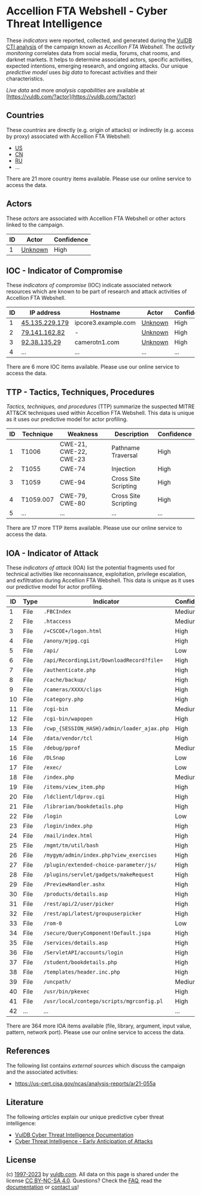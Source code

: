 # Accellion FTA Webshell - Cyber Threat Intelligence

These _indicators_ were reported, collected, and generated during the [VulDB CTI analysis](https://vuldb.com/?kb.cti) of the campaign known as _Accellion FTA Webshell_. The _activity monitoring_ correlates data from social media, forums, chat rooms, and darknet markets. It helps to determine associated actors, specific activities, expected intentions, emerging research, and ongoing attacks. Our unique _predictive model_ uses _big data_ to forecast activities and their characteristics.

_Live data_ and more _analysis capabilities_ are available at [https://vuldb.com/?actor](https://vuldb.com/?actor)

## Countries

These _countries_ are directly (e.g. origin of attacks) or indirectly (e.g. access by proxy) associated with Accellion FTA Webshell:

* [US](https://vuldb.com/?country.us)
* [CN](https://vuldb.com/?country.cn)
* [RU](https://vuldb.com/?country.ru)
* ...

There are 21 more country items available. Please use our online service to access the data.

## Actors

These _actors_ are associated with Accellion FTA Webshell or other actors linked to the campaign.

ID | Actor | Confidence
-- | ----- | ----------
1 | [Unknown](https://vuldb.com/?actor.unknown) | High

## IOC - Indicator of Compromise

These _indicators of compromise_ (IOC) indicate associated network resources which are known to be part of research and attack activities of Accellion FTA Webshell.

ID | IP address | Hostname | Actor | Confidence
-- | ---------- | -------- | ----- | ----------
1 | [45.135.229.179](https://vuldb.com/?ip.45.135.229.179) | ipcore3.example.com | [Unknown](https://vuldb.com/?actor.unknown) | High
2 | [79.141.162.82](https://vuldb.com/?ip.79.141.162.82) | - | [Unknown](https://vuldb.com/?actor.unknown) | High
3 | [92.38.135.29](https://vuldb.com/?ip.92.38.135.29) | camerotn1.com | [Unknown](https://vuldb.com/?actor.unknown) | High
4 | ... | ... | ... | ...

There are 6 more IOC items available. Please use our online service to access the data.

## TTP - Tactics, Techniques, Procedures

_Tactics, techniques, and procedures_ (TTP) summarize the suspected MITRE ATT&CK techniques used within Accellion FTA Webshell. This data is unique as it uses our predictive model for actor profiling.

ID | Technique | Weakness | Description | Confidence
-- | --------- | -------- | ----------- | ----------
1 | T1006 | CWE-21, CWE-22, CWE-23 | Pathname Traversal | High
2 | T1055 | CWE-74 | Injection | High
3 | T1059 | CWE-94 | Cross Site Scripting | High
4 | T1059.007 | CWE-79, CWE-80 | Cross Site Scripting | High
5 | ... | ... | ... | ...

There are 17 more TTP items available. Please use our online service to access the data.

## IOA - Indicator of Attack

These _indicators of attack_ (IOA) list the potential fragments used for technical activities like reconnaissance, exploitation, privilege escalation, and exfiltration during Accellion FTA Webshell. This data is unique as it uses our predictive model for actor profiling.

ID | Type | Indicator | Confidence
-- | ---- | --------- | ----------
1 | File | `.FBCIndex` | Medium
2 | File | `.htaccess` | Medium
3 | File | `/+CSCOE+/logon.html` | High
4 | File | `/anony/mjpg.cgi` | High
5 | File | `/api/` | Low
6 | File | `/api/RecordingList/DownloadRecord?file=` | High
7 | File | `/authenticate.php` | High
8 | File | `/cache/backup/` | High
9 | File | `/cameras/XXXX/clips` | High
10 | File | `/category.php` | High
11 | File | `/cgi-bin` | Medium
12 | File | `/cgi-bin/wapopen` | High
13 | File | `/cwp_{SESSION_HASH}/admin/loader_ajax.php` | High
14 | File | `/data/vendor/tcl` | High
15 | File | `/debug/pprof` | Medium
16 | File | `/DLSnap` | Low
17 | File | `/exec/` | Low
18 | File | `/index.php` | Medium
19 | File | `/items/view_item.php` | High
20 | File | `/ldclient/ldprov.cgi` | High
21 | File | `/librarian/bookdetails.php` | High
22 | File | `/login` | Low
23 | File | `/login/index.php` | High
24 | File | `/mail/index.html` | High
25 | File | `/mgmt/tm/util/bash` | High
26 | File | `/mygym/admin/index.php?view_exercises` | High
27 | File | `/plugin/extended-choice-parameter/js/` | High
28 | File | `/plugins/servlet/gadgets/makeRequest` | High
29 | File | `/PreviewHandler.ashx` | High
30 | File | `/products/details.asp` | High
31 | File | `/rest/api/2/user/picker` | High
32 | File | `/rest/api/latest/groupuserpicker` | High
33 | File | `/rom-0` | Low
34 | File | `/secure/QueryComponent!Default.jspa` | High
35 | File | `/services/details.asp` | High
36 | File | `/ServletAPI/accounts/login` | High
37 | File | `/student/bookdetails.php` | High
38 | File | `/templates/header.inc.php` | High
39 | File | `/uncpath/` | Medium
40 | File | `/usr/bin/pkexec` | High
41 | File | `/usr/local/contego/scripts/mgrconfig.pl` | High
42 | ... | ... | ...

There are 364 more IOA items available (file, library, argument, input value, pattern, network port). Please use our online service to access the data.

## References

The following list contains _external sources_ which discuss the campaign and the associated activities:

* https://us-cert.cisa.gov/ncas/analysis-reports/ar21-055a

## Literature

The following _articles_ explain our unique predictive cyber threat intelligence:

* [VulDB Cyber Threat Intelligence Documentation](https://vuldb.com/?kb.cti)
* [Cyber Threat Intelligence - Early Anticipation of Attacks](https://www.scip.ch/en/?labs.20201022)

## License

(c) [1997-2023](https://vuldb.com/?kb.changelog) by [vuldb.com](https://vuldb.com/?kb.about). All data on this page is shared under the license [CC BY-NC-SA 4.0](https://creativecommons.org/licenses/by-nc-sa/4.0/). Questions? Check the [FAQ](https://vuldb.com/?kb.faq), read the [documentation](https://vuldb.com/?kb) or [contact us](https://vuldb.com/?contact)!
